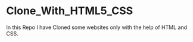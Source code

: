 # Clone_With_HTML5_CSS
In this Repo I have Cloned some websites only with the help of HTML and CSS.
